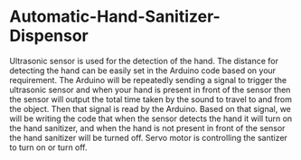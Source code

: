 # Automatic-Hand-Sanitizer-Dispensor
Ultrasonic sensor is used  for the detection of the hand. The distance for detecting the hand can be easily set in the Arduino code based on your requirement. The Arduino will be repeatedly sending a signal to trigger the ultrasonic sensor and when your hand is present in front of the sensor then the sensor will output the total time taken by the sound to travel to and from the object. Then that signal is read by the Arduino. Based on that signal, we will be writing the code that when the sensor detects the hand it will turn on the hand sanitizer, and when the hand is not present in front of the sensor the hand sanitizer will be turned off. Servo motor is controlling the santizer to turn on or turn off.
